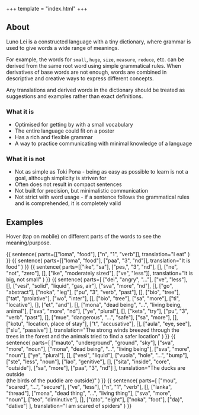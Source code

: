 +++
template = "index.html"
+++
## About

Luno Lei is a constructed language with a tiny dictionary,
where grammar is used to give words a wide range of
meanings.

For example, the words for `small`, `huge`, `size`,
`measure`, `reduce`, etc. can be derived from the same root
word using simple grammatical rules. When derivatives
of base words are not enough, words are combined in
descriptive and creative ways to express different
concepts.

Any translations and derived words in the dictionary
should be treated as suggestions and examples rather
than exact definitions.

### What it is
* Optimised for getting by with a small vocabulary
* The entire language could fit on a poster
* Has a rich and flexible grammar 
* A way to practice communicating with minimal knowledge
  of a language

### What it is not
* Not as simple as Toki Pona - being as easy as possible to learn is not a goal, although simplicity is striven for
* Often does not result in compact sentences
* Not built for precision, but minimalistic communication
* Not strict with word usage - if a sentence follows the
  grammatical rules and is comprehended, it is completely valid

## Examples

Hover (tap on mobile) on different parts of the
words to see the meaning/purpose.

{{ sentence(
    parts=[["loma", "food"], ["n", "1", "verb"]],
    translation="I eat"
) }}
{{ sentence(
    parts=[["loma", "food"], ["paa", "3", "nd"]],
    translation="It is food"
) }}
{{ sentence(
    parts=[["ike", "sa"], ["pes,", "3", "nd"], [], ["ne", "not", "zero"], [], ["ike", "moderately sized"], ["ve", "less"]],
    translation="It is big, not small"
) }}
{{
    sentence(
        parts=[
            ["dei", "angry", "..."],
            ["ve", "less"],
            [],
            ["vesi", "solid", "liquid", "gas, air"],
            ["sva", "more", "nd"],
            [],
            ["go", "abstract"],
            ["noka", "leg"],
            ["pu", "3", "verb", "past"],
            [],
            ["bio", "tree"],
            ["tat", "prolative"],
            ["wo", "inter"],
            [],
            ["bio", "tree"],
            ["sa", "more"],
            ["ti", "locative"],
            [],
            ["et", "and"],
            [],
            ["mona", "dead being", "...", "living being, animal"],
            ["sva", "more", "nd"],
            ["ye", "plural"],
            [],
            ["keta", "try"],
            ["pu", "3", "verb", "past"],
            [],
            ["mue", "dangerous", "...", "safe"],
            ["sa", "more"],
            [],
            ["kotu", "location, place of stay"],
            ["t", "accusative"],
            [],
            ["aula", "eye, see"],
            ["slu", "passive"]
        ],
        translation="The strong winds breezed through the trees in the forest and the animals tried to find a safer location"
    )
}}
{{ sentence(
    parts=[
        ["mauto", "underground", "ground", "sky"],
        ["sva", "more", "noun"],
        ["mona", "dead being", "...", "living being"],
        ["sva", "more", "noun"],
        ["ye", "plural"],
        [],
        ["vesi", "liquid"],
        ["vuola", "hole", "...", "bump"],
        ["ste", "less", "noun"],
        ["lao", "genitive"],
        [],
        ["sita", "inside", "core", "outside"],
        ["sa", "more"],
        ["paa", "3", "nd"]
    ],
    translation="The ducks are outside<br>(the birds of the puddle are outside)"
) }}
{{ sentence(
    parts=[
        ["mou", "scared", "...", "secure"],
        ["ve", "less"],
        ["n", "1", "verb"],
        [],
        ["lanka", "thread"],
        ["mona", "dead thing", "...", "living thing"],
        ["sva", "more", "noun"],
        ["teo", "diminutive"],
        [],
        ["(ato", "eight"],
        ["noka", "foot"],
        ["da)", "dative"]
    ],
    translation="I am scared of spiders"
)
}}
